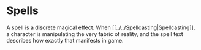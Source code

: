 # Spells

A spell is a discrete magical effect. When [[../../Spellcasting\|Spellcasting]], a character is manipulating the very fabric of reality, and the spell text describes how exactly that manifests in game.

